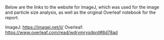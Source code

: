 Below are the links to the website for ImageJ, which was used for the image and particle size analysis, as well as the original Overleaf notebook for the report.

ImageJ: https://imagej.net/ij/
Overleaf: https://www.overleaf.com/read/wdrvmrysdprd#8d78ad
